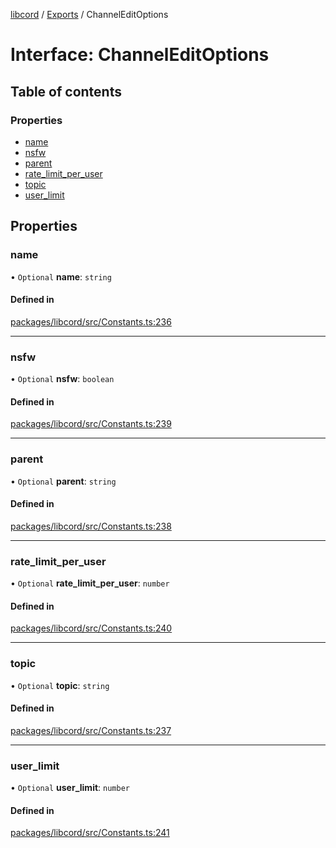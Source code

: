 [libcord](../README.md) / [Exports](../modules.md) / ChannelEditOptions

# Interface: ChannelEditOptions

## Table of contents

### Properties

- [name](ChannelEditOptions.md#name)
- [nsfw](ChannelEditOptions.md#nsfw)
- [parent](ChannelEditOptions.md#parent)
- [rate\_limit\_per\_user](ChannelEditOptions.md#rate_limit_per_user)
- [topic](ChannelEditOptions.md#topic)
- [user\_limit](ChannelEditOptions.md#user_limit)

## Properties

### name

• `Optional` **name**: `string`

#### Defined in

[packages/libcord/src/Constants.ts:236](https://github.com/Libcord/libcord/blob/d0e0b8c/packages/libcord/src/Constants.ts#L236)

___

### nsfw

• `Optional` **nsfw**: `boolean`

#### Defined in

[packages/libcord/src/Constants.ts:239](https://github.com/Libcord/libcord/blob/d0e0b8c/packages/libcord/src/Constants.ts#L239)

___

### parent

• `Optional` **parent**: `string`

#### Defined in

[packages/libcord/src/Constants.ts:238](https://github.com/Libcord/libcord/blob/d0e0b8c/packages/libcord/src/Constants.ts#L238)

___

### rate\_limit\_per\_user

• `Optional` **rate\_limit\_per\_user**: `number`

#### Defined in

[packages/libcord/src/Constants.ts:240](https://github.com/Libcord/libcord/blob/d0e0b8c/packages/libcord/src/Constants.ts#L240)

___

### topic

• `Optional` **topic**: `string`

#### Defined in

[packages/libcord/src/Constants.ts:237](https://github.com/Libcord/libcord/blob/d0e0b8c/packages/libcord/src/Constants.ts#L237)

___

### user\_limit

• `Optional` **user\_limit**: `number`

#### Defined in

[packages/libcord/src/Constants.ts:241](https://github.com/Libcord/libcord/blob/d0e0b8c/packages/libcord/src/Constants.ts#L241)
